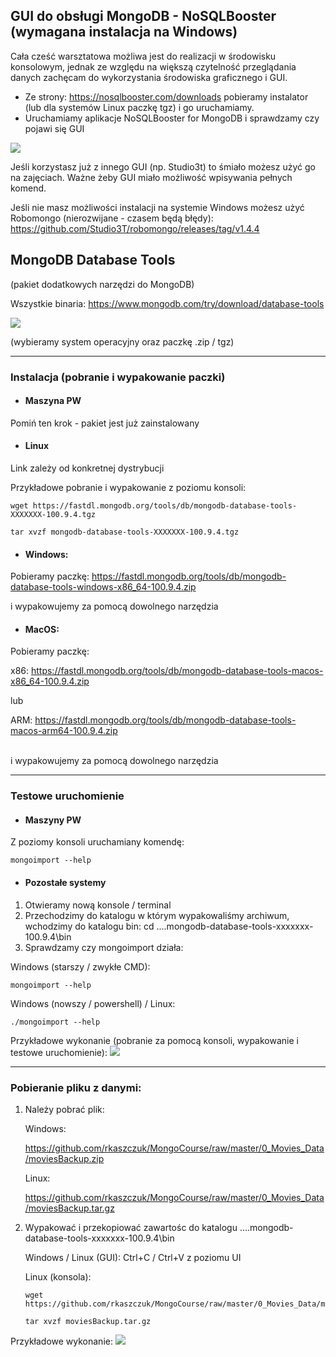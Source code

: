 ## GUI do obsługi MongoDB - NoSQLBooster (wymagana instalacja na Windows)
Cała cześć warsztatowa możliwa jest do realizacji w środowisku konsolowym, jednak ze względu na większą czytelność przeglądania danych zachęcam do wykorzystania środowiska graficznego i GUI.

- Ze strony: https://nosqlbooster.com/downloads pobieramy instalator (lub dla systemów Linux paczkę tgz) i go uruchamiamy.
- Uruchamiamy aplikacje NoSQLBooster for MongoDB i sprawdzamy czy pojawi się GUI

![](https://i.imgur.com/kvTiRAN.png)

Jeśli korzystasz już z innego GUI (np. Studio3t) to śmiało możesz użyć go na zajęciach. Ważne żeby GUI miało możliwość wpisywania pełnych komend. 

Jeśli nie masz możliwości instalacji na systemie Windows możesz użyć Robomongo (nierozwijane - czasem będą błędy): https://github.com/Studio3T/robomongo/releases/tag/v1.4.4




## MongoDB Database Tools
(pakiet dodatkowych narzędzi do MongoDB)


Wszystkie binaria:
https://www.mongodb.com/try/download/database-tools

![](https://i.imgur.com/7imxxeq.png)


(wybieramy system operacyjny oraz paczkę .zip / tgz)

---------------------------
### Instalacja (pobranie i wypakowanie paczki)

- #### Maszyna PW
Pomiń ten krok - pakiet jest już zainstalowany

- #### Linux

Link zależy od konkretnej dystrybucji


Przykładowe pobranie i wypakowanie z poziomu konsoli:

```
wget https://fastdl.mongodb.org/tools/db/mongodb-database-tools-XXXXXXX-100.9.4.tgz

tar xvzf mongodb-database-tools-XXXXXXX-100.9.4.tgz
```
- #### Windows:
Pobieramy paczkę: 
https://fastdl.mongodb.org/tools/db/mongodb-database-tools-windows-x86_64-100.9.4.zip

i wypakowujemy za pomocą dowolnego narzędzia

- #### MacOS:

Pobieramy paczkę:

x86:  https://fastdl.mongodb.org/tools/db/mongodb-database-tools-macos-x86_64-100.9.4.zip

lub

ARM:  https://fastdl.mongodb.org/tools/db/mongodb-database-tools-macos-arm64-100.9.4.zip

</br>
i wypakowujemy za pomocą dowolnego narzędzia


---------------------
### Testowe uruchomienie

- #### Maszyny PW
Z poziomy konsoli uruchamiany komendę:
```
mongoimport --help
```

- #### Pozostałe systemy
1. Otwieramy nową konsole / terminal
3. Przechodzimy do katalogu w którym wypakowaliśmy archiwum, wchodzimy do katalogu bin:
cd ....mongodb-database-tools-xxxxxxx-100.9.4\bin
4. Sprawdzamy czy mongoimport działa:

Windows (starszy / zwykłe CMD):
```
mongoimport --help
```
Windows (nowszy / powershell) / Linux:
```
./mongoimport --help
```
Przykładowe wykonanie (pobranie za pomocą konsoli, wypakowanie i testowe uruchomienie):
![](https://i.imgur.com/Z6G0AzI.png)

----
### Pobieranie pliku z danymi:

1. Należy pobrać plik:

      Windows:
      
      https://github.com/rkaszczuk/MongoCourse/raw/master/0_Movies_Data/moviesBackup.zip
      
      Linux:
      
      https://github.com/rkaszczuk/MongoCourse/raw/master/0_Movies_Data/moviesBackup.tar.gz

2. Wypakować i przekopiować zawartośc do katalogu ....mongodb-database-tools-xxxxxxx-100.9.4\bin

      Windows / Linux (GUI):
      Ctrl+C / Ctrl+V z poziomu UI

      Linux (konsola):
      ```
      wget https://github.com/rkaszczuk/MongoCourse/raw/master/0_Movies_Data/moviesBackup.tar.gz
      
      tar xvzf moviesBackup.tar.gz
      ```

Przykładowe wykonanie:
![](https://i.imgur.com/sshXCSh.png)

